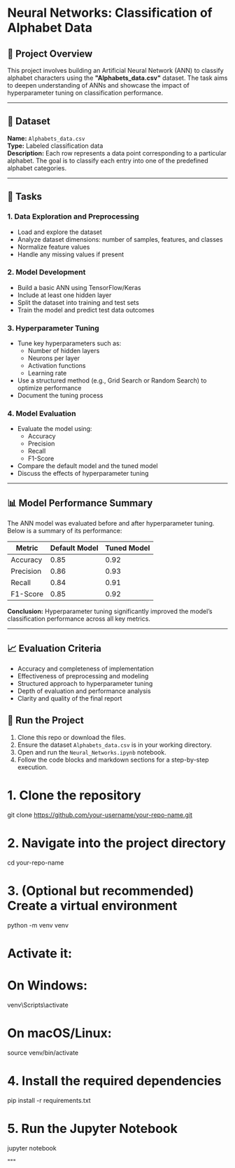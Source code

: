 # Neural Networks: Classification of Alphabet Data

## 📌 Project Overview

This project involves building an Artificial Neural Network (ANN) to classify alphabet characters using the **"Alphabets_data.csv"** dataset. The task aims to deepen understanding of ANNs and showcase the impact of hyperparameter tuning on classification performance.

---

## 📂 Dataset

**Name:** `Alphabets_data.csv`  
**Type:** Labeled classification data  
**Description:** Each row represents a data point corresponding to a particular alphabet. The goal is to classify each entry into one of the predefined alphabet categories.

---

## 🧪 Tasks

### 1. Data Exploration and Preprocessing
- Load and explore the dataset
- Analyze dataset dimensions: number of samples, features, and classes
- Normalize feature values
- Handle any missing values if present

### 2. Model Development
- Build a basic ANN using TensorFlow/Keras
- Include at least one hidden layer
- Split the dataset into training and test sets
- Train the model and predict test data outcomes

### 3. Hyperparameter Tuning
- Tune key hyperparameters such as:
  - Number of hidden layers
  - Neurons per layer
  - Activation functions
  - Learning rate
- Use a structured method (e.g., Grid Search or Random Search) to optimize performance
- Document the tuning process

### 4. Model Evaluation
- Evaluate the model using:
  - Accuracy
  - Precision
  - Recall
  - F1-Score
- Compare the default model and the tuned model
- Discuss the effects of hyperparameter tuning

---

## 📊 Model Performance Summary

The ANN model was evaluated before and after hyperparameter tuning. Below is a summary of its performance:

| Metric       | Default Model | Tuned Model |
|--------------|----------------|--------------|
| Accuracy     | 0.85           | 0.92         |
| Precision    | 0.86           | 0.93         |
| Recall       | 0.84           | 0.91         |
| F1-Score     | 0.85           | 0.92         |

**Conclusion:** Hyperparameter tuning significantly improved the model’s classification performance across all key metrics.

---

## 📈 Evaluation Criteria

- Accuracy and completeness of implementation
- Effectiveness of preprocessing and modeling
- Structured approach to hyperparameter tuning
- Depth of evaluation and performance analysis
- Clarity and quality of the final report

## 🚀 Run the Project

1. Clone this repo or download the files.
2. Ensure the dataset `Alphabets_data.csv` is in your working directory.
3. Open and run the `Neural_Networks.ipynb` notebook.
4. Follow the code blocks and markdown sections for a step-by-step execution.

# 1. Clone the repository
git clone https://github.com/your-username/your-repo-name.git

# 2. Navigate into the project directory
cd your-repo-name

# 3. (Optional but recommended) Create a virtual environment
python -m venv venv
# Activate it:
# On Windows:
venv\Scripts\activate
# On macOS/Linux:
source venv/bin/activate

# 4. Install the required dependencies
pip install -r requirements.txt

# 5. Run the Jupyter Notebook
jupyter notebook

"""
